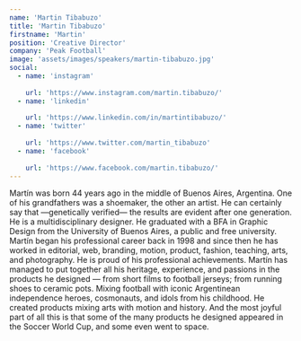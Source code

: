 ```yaml
---
name: 'Martin Tibabuzo'
title: 'Martin Tibabuzo'
firstname: 'Martin'
position: 'Creative Director'
company: 'Peak Football'
image: 'assets/images/speakers/martin-tibabuzo.jpg'
social:
  - name: 'instagram'
    
    url: 'https://www.instagram.com/martin.tibabuzo/'
  - name: 'linkedin'
    
    url: 'https://www.linkedin.com/in/martintibabuzo/'
  - name: 'twitter'
    
    url: 'https://www.twitter.com/martin_tibabuzo'
  - name: 'facebook'
    
    url: 'https://www.facebook.com/martin.tibabuzo/'
---
```


Martín was born 44 years ago in the middle of Buenos Aires, Argentina. One of his grandfathers was a shoemaker, the other an artist. He can certainly say that —genetically verified— the results are evident after one generation. He is a multidisciplinary designer. He graduated with a BFA in Graphic Design from the University of Buenos Aires, a public and free university. Martín began his professional career back in 1998 and since then he has worked in editorial, web, branding, motion, product, fashion, teaching, arts, and photography. He is proud of his professional achievements. Martín has managed to put together all his heritage, experience, and passions in the products he designed — from short films to football jerseys; from running shoes to ceramic pots. Mixing football with iconic Argentinean independence heroes, cosmonauts, and idols from his childhood. He created products mixing arts with motion and history. And the most joyful part of all this is that some of the many products he designed appeared in the Soccer World Cup, and some even went to space.
